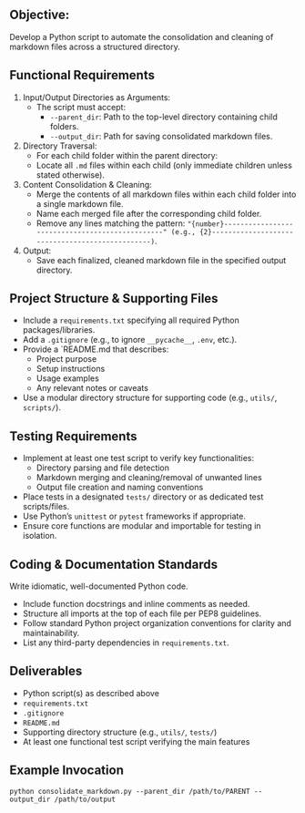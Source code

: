 ## Objective:

Develop a Python script to automate the consolidation and cleaning of markdown files across a structured directory.

## Functional Requirements

1. Input/Output Directories as Arguments:
   - The script must accept:
     - `--parent_dir`: Path to the top-level directory containing child folders.
     - `--output_dir`: Path for saving consolidated markdown files.
2. Directory Traversal:
   - For each child folder within the parent directory:
   - Locate all `.md` files within each child (only immediate children unless stated otherwise).
3. Content Consolidation & Cleaning:
   - Merge the contents of all markdown files within each child folder into a single markdown file.
   - Name each merged file after the corresponding child folder.
   - Remove any lines matching the pattern: `"{number}------------------------------------------------" (e.g., {2}------------------------------------------------)`.
4. Output:
   - Save each finalized, cleaned markdown file in the specified output directory.

## Project Structure & Supporting Files

- Include a `requirements.txt` specifying all required Python packages/libraries.
- Add a `.gitignore` (e.g., to ignore `__pycache__`, `.env`, etc.).
- Provide a `README.md that describes:
  - Project purpose
  - Setup instructions
  - Usage examples
  - Any relevant notes or caveats
- Use a modular directory structure for supporting code (e.g., `utils/`, `scripts/`).

## Testing Requirements

- Implement at least one test script to verify key functionalities:
  - Directory parsing and file detection
  - Markdown merging and cleaning/removal of unwanted lines
  - Output file creation and naming conventions
- Place tests in a designated `tests/` directory or as dedicated test scripts/files.
- Use Python’s `unittest` or `pytest` frameworks if appropriate.
- Ensure core functions are modular and importable for testing in isolation.

## Coding & Documentation Standards

Write idiomatic, well-documented Python code.

- Include function docstrings and inline comments as needed.
- Structure all imports at the top of each file per PEP8 guidelines.
- Follow standard Python project organization conventions for clarity and maintainability.
- List any third-party dependencies in `requirements.txt`.

## Deliverables

- Python script(s) as described above
- `requirements.txt`
- `.gitignore`
- `README.md`
- Supporting directory structure (e.g., `utils/`, `tests/`)
- At least one functional test script verifying the main features

## Example Invocation

```[python]
python consolidate_markdown.py --parent_dir /path/to/PARENT --output_dir /path/to/output

```
